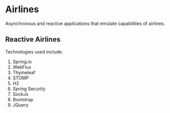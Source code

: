 # Airlines
Asynchronous and reactive applications that emulate capabilities of airlines.

## Reactive Airlines
Technologies used include:
1. Spring.io
2. WebFlux
3. Thymeleaf
4. STOMP
5. H2
6. Spring Security
7. SockJs
8. Bootstrap
9. JQuery
